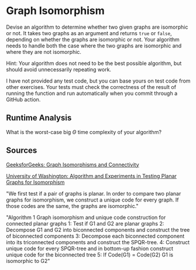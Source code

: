 # Graph Isomorphism

Devise an algorithm to determine whether two given graphs are isomorphic or not.
It takes two graphs as an argument and returns `true` or `false`, depending on
whether the graphs are isomorphic or not. Your algorithm needs to handle both
the case where the two graphs are isomorphic and where they are not isomorphic.

Hint: Your algorithm does not need to be the best possible algorithm, but should
avoid unnecessarily repeating work.

I have not provided any test code, but you can base yours on test code from
other exercises. Your tests must check the correctness of the result of running
the function and run automatically when you commit through a GitHub action.

## Runtime Analysis

What is the worst-case big $\Theta$ time complexity of your algorithm?

## Sources

[GeeksforGeeks: Graph Isomorphisms and Connectivity](https://www.geeksforgeeks.org/graph-isomorphisms-connectivity/#)

[University of Washington: Algorithm and Experiments in Testing Planar
Graphs for Isomorphism](https://ailab.wsu.edu/subdue/papers/KuklukJGAA05.pdf)

"We first test if a pair of graphs is planar. In order to compare two planar graphs for isomorphism, we construct a unique code for every
graph. If those codes are the same, the graphs are isomorphic."

"Algorithm 1 Graph isomorphism and unique code construction for connected
planar graphs
1: Test if G1 and G2 are planar graphs
2: Decompose G1 and G2 into biconnected components and construct the tree
of biconnected components
3: Decompose each biconnected component into its triconnected components
and construct the SPQR-tree.
4: Construct unique code for every SPQR-tree and in bottom-up fashion construct unique code for the biconnected tree
5: If Code(G1) = Code(G2) G1 is isomorphic to G2"
